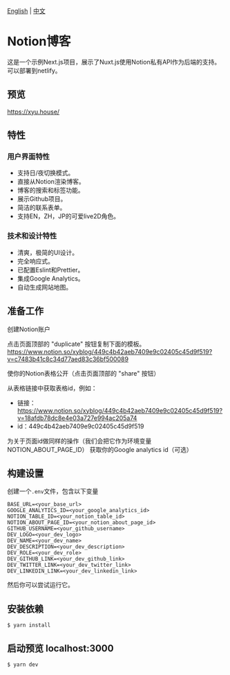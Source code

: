 [English](README.md) | [中文](README_zh.md)

# Notion博客
这是一个示例Next.js项目，展示了Nuxt.js使用Notion私有API作为后端的支持。
可以部署到netlify。

## 预览
https://xyu.house/

## 特性

### 用户界面特性
- 支持日/夜切换模式。
- 直接从Notion渲染博客。
- 博客的搜索和标签功能。
- 展示Github项目。
- 简洁的联系表单。
- 支持EN，ZH，JP的可爱live2D角色。

### 技术和设计特性
- 清爽，极简的UI设计。
- 完全响应式。
- 已配置Eslint和Prettier。
- 集成Google Analytics。
- 自动生成网站地图。

## 准备工作
创建Notion账户

点击页面顶部的 "duplicate" 按钮复制下面的模板。
https://www.notion.so/xyblog/449c4b42aeb7409e9c02405c45d9f519?v=c7483b41c8c34d77aed83c36bf500089

使你的Notion表格公开（点击页面顶部的 "share" 按钮）

从表格链接中获取表格id，例如：

- 链接：https://www.notion.so/xyblog/449c4b42aeb7409e9c02405c45d9f519?v=18afdb78dc8e4e03a727e994ac205a74
- id：449c4b42aeb7409e9c02405c45d9f519

为关于页面id做同样的操作（我们会把它作为环境变量 NOTION_ABOUT_PAGE_ID）
获取你的Google analytics id（可选）


## 构建设置
创建一个`.env`文件，包含以下变量

```
BASE_URL=<your_base_url>
GOOGLE_ANALYTICS_ID=<your_google_analytics_id>
NOTION_TABLE_ID=<your_notion_table_id>
NOTION_ABOUT_PAGE_ID=<your_notion_about_page_id>
GITHUB_USERNAME=<your_github_username>
DEV_LOGO=<your_dev_logo>
DEV_NAME=<your_dev_name>
DEV_DESCRIPTION=<your_dev_description>
DEV_ROLE=<your_dev_role>
DEV_GITHUB_LINK=<your_dev_github_link>
DEV_TWITTER_LINK=<your_dev_twitter_link>
DEV_LINKEDIN_LINK=<your_dev_linkedin_link>
```

然后你可以尝试运行它。 

## 安装依赖
```
$ yarn install
```

## 启动预览 localhost:3000 
```
$ yarn dev
```
